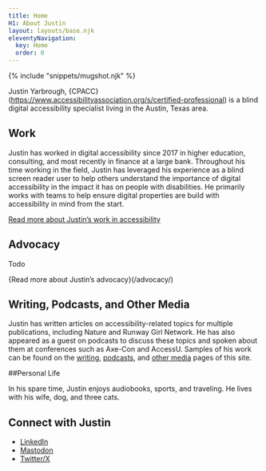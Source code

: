 ```yaml
---
title: Home
H1: About Justin
layout: layouts/base.njk
eleventyNavigation:
  key: Home
  order: 0
---
```

{% include "snippets/mugshot.njk" %}

Justin Yarbrough, {CPACC}(https://www.accessibilityassociation.org/s/certified-professional) is a blind digital accessibility specialist living in the Austin, Texas area.

## Work

Justin has worked in digital accessibility since 2017 in higher education, consulting, and most recently in finance at a large bank. Throughout his time working in the field, Justin has leveraged his experience as a blind screen reader user to help others understand the importance of digital accessibility in the impact it has on people with disabilities. He primarily works with teams to help ensure digital properties are build with accessibility in mind from the start.

[Read more about Justin’s work in accessibility
](/work/)

## Advocacy

Todo

{Read more about Justin’s advocacy}(/advocacy/)

## Writing, Podcasts, and Other Media

Justin has written articles on accessibility-related topics for multiple publications, including Nature and Runway Girl Network. He has also appeared as a guest on podcasts to discuss these topics and spoken about them at conferences such as Axe-Con and AccessU. Samples of his work can be found on the [writing](/writing/), [podcasts](/podcasts), and [other media](/media/) pages of this site.

##Personal Life

In his spare time, Justin enjoys audiobooks, sports, and traveling. He lives with his wife, dog, and three cats.

## Connect with Justin

- [LinkedIn](https://www.linkedin.com/in/justin-yarbrough)
- [Mastodon](https://dragonscave.space/@jyarbrough)
- [Twitter/X](https://twitter.com/fatelvis04)